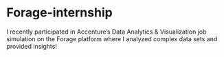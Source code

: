 # Forage-internship
I recently participated in Accenture’s Data Analytics &amp; Visualization job simulation on the Forage platform where I analyzed complex data sets and provided insights! 
